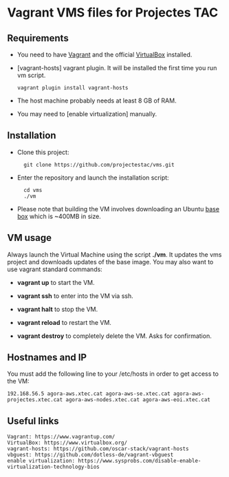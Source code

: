 # Vagrant VMS files for Projectes TAC

## Requirements


* You need to have [Vagrant](https://www.vagrantup.com/downloads.html) and the official [VirtualBox](https://www.virtualbox.org/wiki/Downloads) installed.
* [vagrant-hosts] vagrant plugin. It will be installed the first time you run vm script.

    `vagrant plugin install vagrant-hosts`

* The host machine probably needs at least 8 GB of RAM.
* You may need to [enable virtualization] manually.

## Installation

* Clone this project:

        git clone https://github.com/projectestac/vms.git

* Enter the repository and launch the installation script:

        cd vms
        ./vm

* Please note that building the VM involves downloading an Ubuntu
  [base box](https://www.vagrantup.com/docs/boxes.html) which is ~400MB in size.

## VM usage

Always launch the Virtual Machine using the script **./vm**. It updates the vms project and downloads updates of the base image. You may also want to use vagrant standard commands:

* **vagrant up** to start the VM.

* **vagrant ssh** to enter into the VM via ssh.

* **vagrant halt** to stop the VM.

* **vagrant reload** to restart the VM.

* **vagrant destroy** to completely delete the VM. Asks for confirmation.

## Hostnames and IP

You must add the following line to your /etc/hosts in order to get access to the VM:

    192.168.56.5 agora-aws.xtec.cat agora-aws-se.xtec.cat agora-aws-projectes.xtec.cat agora-aws-nodes.xtec.cat agora-aws-eoi.xtec.cat


## Useful links

    Vagrant: https://www.vagrantup.com/
    VirtualBox: https://www.virtualbox.org/
    vagrant-hosts: https://github.com/oscar-stack/vagrant-hosts
    vbguest: https://github.com/dotless-de/vagrant-vbguest
    enable virtualization: https://www.sysprobs.com/disable-enable-virtualization-technology-bios
